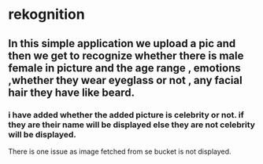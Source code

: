 # rekognition
## In this simple application we upload a pic and then we get to recognize whether there is male female in picture and the age range , emotions ,whether they wear eyeglass or not , any facial hair they have like beard.
### i have added whether the added picture is celebrity or not. if they are their name will be displayed else they are not celebrity will be displayed.
There is one issue as image fetched from se bucket is not displayed.
